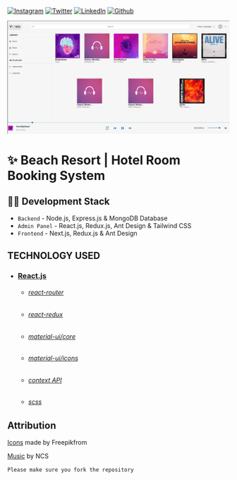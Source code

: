 <!-- social media connecting shield -->

[![Instagram][instagram-shield]][instagram-url]
[![Twitter][twitter-shield]][twitter-url]
[![LinkedIn][linkedin-shield]][linkedin-url]
[![Github][github-shield]][github-url]

![Github Banner](https://github.com/DynastyElvis/React-Music-Player/blob/master/public/dashboard.png)

# ✨ Beach Resort | Hotel Room Booking System

<!-- contents of projects -->

## 🧑‍💻 Development Stack

- `Backend` - Node.js, Express.js & MongoDB Database
- `Admin Panel` - React.js, Redux.js, Ant Design & Tailwind CSS
- `Frontend` - Next.js, Redux.js & Ant Design

<!-- my social media links -->

[instagram-url]: https://www.instagram.com/dynastyelvis/
[twitter-url]: https://twitter.com/Dev_Rono
[linkedin-url]: https://www.linkedin.com/in/kipkemoi-elvis-aa3548209
[github-url]: https://github.com/DynastyElvis

<!-- shield icon links -->


[instagram-shield]: https://img.shields.io/badge/-Instagram-black.svg?style=flat-square&logo=instagram&color=555&logoColor=white
[twitter-shield]: https://img.shields.io/badge/-Twitter-black.svg?style=flat-square&logo=twitter&color=555&logoColor=white
[linkedin-shield]: https://img.shields.io/badge/-LinkedIn-black.svg?style=flat-square&logo=linkedin&colorB=555
[github-shield]: https://img.shields.io/badge/-Github-black.svg?style=flat-square&logo=github&color=555&logoColor=white

## TECHNOLOGY USED

* ### [React.js](https://reactjs.org/)
    * ###### [react-router](https://github.com/ReactTraining/react-router#readme)
    * ###### [react-redux](https://react-redux.js.org/)
    * ###### [material-ui/core](https://www.npmjs.com/package/@material-ui/core)
    * ###### [material-ui/icons](https://www.npmjs.com/package/@material-ui/icons)
    * ###### [context API](https://reactjs.org/docs/context.html)
    * ###### [scss](https://sass-lang.com/)
   

## Attribution
    
[Icons](www.flaticon.com) made by Freepikfrom 

[Music](https://ncs.io/music) by NCS

    Please make sure you fork the repository
